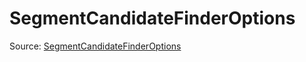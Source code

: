 # SegmentCandidateFinderOptions

Source: [SegmentCandidateFinderOptions](../csrc/fusion_segmenter.h#L498)
